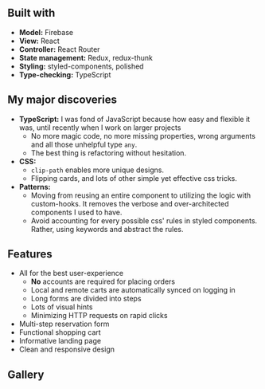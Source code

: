## Built with

- **Model:** Firebase
- **View:** React
- **Controller:** React Router
- **State management:** Redux, redux-thunk
- **Styling:** styled-components, polished
- **Type-checking:** TypeScript

## My major discoveries

- **TypeScript:** I was fond of JavaScript because how easy and flexible it was, until recently when I work on larger projects
  - No more magic code, no more missing properties, wrong arguments and all those unhelpful type `any`. 
  - The best thing is refactoring without hesitation.
- **CSS:** 
  - `clip-path` enables more unique designs. 
  - Flipping cards, and lots of  other simple yet effective css tricks.
- **Patterns:**
  - Moving from reusing an entire component to utilizing the logic with custom-hooks. It removes the verbose and over-architected components I used to have.
  - Avoid accounting for every possible css' rules in styled components. Rather, using keywords and abstract the rules.

## Features

- All for the best user-experience
  - **No** accounts are required for placing orders
  - Local and remote carts are automatically synced on logging in
  - Long forms are divided into steps
  - Lots of visual hints
  - Minimizing HTTP requests on rapid clicks
- Multi-step reservation form
- Functional shopping cart
- Informative landing page
- Clean and responsive design

## Gallery


